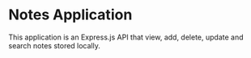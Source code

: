 # Notes Application

This application is an Express.js API that view, add, delete, update and search notes stored locally.
